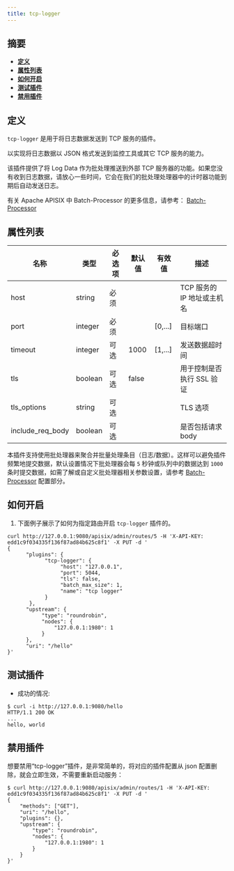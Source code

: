 ```yaml
---
title: tcp-logger
---
```


<!--
#
# Licensed to the Apache Software Foundation (ASF) under one or more
# contributor license agreements.  See the NOTICE file distributed with
# this work for additional information regarding copyright ownership.
# The ASF licenses this file to You under the Apache License, Version 2.0
# (the "License"); you may not use this file except in compliance with
# the License.  You may obtain a copy of the License at
#
#     http://www.apache.org/licenses/LICENSE-2.0
#
# Unless required by applicable law or agreed to in writing, software
# distributed under the License is distributed on an "AS IS" BASIS,
# WITHOUT WARRANTIES OR CONDITIONS OF ANY KIND, either express or implied.
# See the License for the specific language governing permissions and
# limitations under the License.
#
-->

## 摘要

- [**定义**](#定义)
- [**属性列表**](#属性列表)
- [**如何开启**](#如何开启)
- [**测试插件**](#测试插件)
- [**禁用插件**](#禁用插件)

## 定义

`tcp-logger` 是用于将日志数据发送到 TCP 服务的插件。

以实现将日志数据以 JSON 格式发送到监控工具或其它 TCP 服务的能力。

该插件提供了将 Log Data 作为批处理推送到外部 TCP 服务器的功能。如果您没有收到日志数据，请放心一些时间，它会在我们的批处理处理器中的计时器功能到期后自动发送日志。

有关 Apache APISIX 中 Batch-Processor 的更多信息，请参考：
[Batch-Processor](../batch-processor.md)

## 属性列表

| 名称             | 类型    | 必选项 | 默认值 | 有效值  | 描述                                             |
| ---------------- | ------- | ------ | ------ | ------- | ------------------------------------------------ |
| host             | string  | 必须   |        |         | TCP 服务的 IP 地址或主机名                         |
| port             | integer | 必须   |        | [0,...] | 目标端口                                         |
| timeout          | integer | 可选   | 1000   | [1,...] | 发送数据超时间                                   |
| tls              | boolean | 可选   | false  |         | 用于控制是否执行 SSL 验证                          |
| tls_options      | string  | 可选   |        |         | TLS 选项                                         |
| include_req_body | boolean | 可选   |        |         | 是否包括请求 body                                |

本插件支持使用批处理器来聚合并批量处理条目（日志/数据）。这样可以避免插件频繁地提交数据，默认设置情况下批处理器会每 `5` 秒钟或队列中的数据达到  `1000`  条时提交数据，如需了解或自定义批处理器相关参数设置，请参考 [Batch-Processor](../batch-processor.md#配置) 配置部分。

## 如何开启

1. 下面例子展示了如何为指定路由开启 `tcp-logger` 插件的。

```shell
curl http://127.0.0.1:9080/apisix/admin/routes/5 -H 'X-API-KEY: edd1c9f034335f136f87ad84b625c8f1' -X PUT -d '
{
      "plugins": {
            "tcp-logger": {
                 "host": "127.0.0.1",
                 "port": 5044,
                 "tls": false,
                 "batch_max_size": 1,
                 "name": "tcp logger"
            }
       },
      "upstream": {
           "type": "roundrobin",
           "nodes": {
               "127.0.0.1:1980": 1
           }
      },
      "uri": "/hello"
}'
```

## 测试插件

* 成功的情况:

```shell
$ curl -i http://127.0.0.1:9080/hello
HTTP/1.1 200 OK
...
hello, world
```

## 禁用插件

想要禁用“tcp-logger”插件，是非常简单的，将对应的插件配置从 json 配置删除，就会立即生效，不需要重新启动服务：

```shell
$ curl http://127.0.0.1:9080/apisix/admin/routes/1 -H 'X-API-KEY: edd1c9f034335f136f87ad84b625c8f1' -X PUT -d '
{
    "methods": ["GET"],
    "uri": "/hello",
    "plugins": {},
    "upstream": {
        "type": "roundrobin",
        "nodes": {
            "127.0.0.1:1980": 1
        }
    }
}'
```
